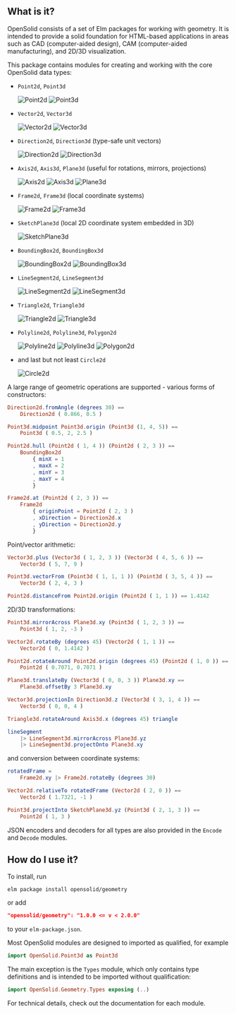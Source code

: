 ## What is it?

OpenSolid consists of a set of Elm packages for working with geometry. It is
intended to provide a solid foundation for HTML-based applications in areas such
as CAD (computer-aided design), CAM (computer-aided manufacturing), and 2D/3D
visualization.

This package contains modules for creating and working with the core OpenSolid
data types:

  - `Point2d`, `Point3d`

    ![Point2d](https://opensolid.github.io/images/geometry/icons/point2d.svg)
    ![Point3d](https://opensolid.github.io/images/geometry/icons/point3d.svg)

  - `Vector2d`, `Vector3d`

    ![Vector2d](https://opensolid.github.io/images/geometry/icons/vector2d.svg)
    ![Vector3d](https://opensolid.github.io/images/geometry/icons/vector3d.svg)

  - `Direction2d`, `Direction3d` (type-safe unit vectors)

    ![Direction2d](https://opensolid.github.io/images/geometry/icons/direction2d.svg)
    ![Direction3d](https://opensolid.github.io/images/geometry/icons/direction3d.svg)

  - `Axis2d`, `Axis3d`, `Plane3d` (useful for rotations, mirrors, projections)

    ![Axis2d](https://opensolid.github.io/images/geometry/icons/axis2d.svg)
    ![Axis3d](https://opensolid.github.io/images/geometry/icons/axis3d.svg)
    ![Plane3d](https://opensolid.github.io/images/geometry/icons/plane3d.svg)

  - `Frame2d`, `Frame3d` (local coordinate systems)

    ![Frame2d](https://opensolid.github.io/images/geometry/icons/frame2d.svg)
    ![Frame3d](https://opensolid.github.io/images/geometry/icons/frame3d.svg)

  - `SketchPlane3d` (local 2D coordinate system embedded in 3D)

    ![SketchPlane3d](https://opensolid.github.io/images/geometry/icons/sketchPlane3d.svg)

  - `BoundingBox2d`, `BoundingBox3d`

    ![BoundingBox2d](https://opensolid.github.io/images/geometry/icons/boundingBox2d.svg)
    ![BoundingBox3d](https://opensolid.github.io/images/geometry/icons/boundingBox3d.svg)

  - `LineSegment2d`, `LineSegment3d`

    ![LineSegment2d](https://opensolid.github.io/images/geometry/icons/lineSegment2d.svg)
    ![LineSegment3d](https://opensolid.github.io/images/geometry/icons/lineSegment3d.svg)

  - `Triangle2d`, `Triangle3d`

    ![Triangle2d](https://opensolid.github.io/images/geometry/icons/triangle2d.svg)
    ![Triangle3d](https://opensolid.github.io/images/geometry/icons/triangle3d.svg)

  - `Polyline2d`, `Polyline3d`, `Polygon2d`

    ![Polyline2d](https://opensolid.github.io/images/geometry/icons/polyline2d.svg)
    ![Polyline3d](https://opensolid.github.io/images/geometry/icons/polyline3d.svg)
    ![Polygon2d](https://opensolid.github.io/images/geometry/icons/polygon2d.svg)

  - and last but not least `Circle2d`

    ![Circle2d](https://opensolid.github.io/images/geometry/icons/circle2d.svg)

A large range of geometric operations are supported - various forms of
constructors:

```elm
Direction2d.fromAngle (degrees 30) ==
    Direction2d ( 0.866, 0.5 )

Point3d.midpoint Point3d.origin (Point3d (1, 4, 5)) ==
    Point3d ( 0.5, 2, 2.5 )

Point2d.hull (Point2d ( 1, 4 )) (Point2d ( 2, 3 )) ==
    BoundingBox2d
        { minX = 1
        , maxX = 2
        , minY = 3
        , maxY = 4
        }

Frame2d.at (Point2d ( 2, 3 )) ==
    Frame2d
        { originPoint = Point2d ( 2, 3 )
        , xDirection = Direction2d.x
        , yDirection = Direction2d.y
        }
```

Point/vector arithmetic:

```elm
Vector3d.plus (Vector3d ( 1, 2, 3 )) (Vector3d ( 4, 5, 6 )) ==
    Vector3d ( 5, 7, 9 )

Point3d.vectorFrom (Point3d ( 1, 1, 1 )) (Point3d ( 3, 5, 4 )) ==
    Vector3d ( 2, 4, 3 )

Point2d.distanceFrom Point2d.origin (Point2d ( 1, 1 )) == 1.4142
```

2D/3D transformations:

```elm
Point3d.mirrorAcross Plane3d.xy (Point3d ( 1, 2, 3 )) ==
    Point3d ( 1, 2, -3 )

Vector2d.rotateBy (degrees 45) (Vector2d ( 1, 1 )) ==
    Vector2d ( 0, 1.4142 )

Point2d.rotateAround Point2d.origin (degrees 45) (Point2d ( 1, 0 )) ==
    Point2d ( 0.7071, 0.7071 )

Plane3d.translateBy (Vector3d ( 0, 0, 3 )) Plane3d.xy ==
    Plane3d.offsetBy 3 Plane3d.xy

Vector3d.projectionIn Direction3d.z (Vector3d ( 3, 1, 4 )) ==
    Vector3d ( 0, 0, 4 )

Triangle3d.rotateAround Axis3d.x (degrees 45) triangle

lineSegment
    |> LineSegment3d.mirrorAcross Plane3d.yz
    |> LineSegment3d.projectOnto Plane3d.xy
```

and conversion between coordinate systems:

```elm
rotatedFrame =
    Frame2d.xy |> Frame2d.rotateBy (degrees 30)

Vector2d.relativeTo rotatedFrame (Vector2d ( 2, 0 )) ==
    Vector2d ( 1.7321, -1 )

Point3d.projectInto SketchPlane3d.yz (Point3d ( 2, 1, 3 )) ==
    Point2d ( 1, 3 )
```

JSON encoders and decoders for all types are also provided in the `Encode` and
`Decode` modules.

## How do I use it?

To install, run

```
elm package install opensolid/geometry
```

or add

```json
"opensolid/geometry": "1.0.0 <= v < 2.0.0"
```

to your `elm-package.json`.

Most OpenSolid modules are designed to imported as qualified, for example

```elm
import OpenSolid.Point3d as Point3d
```

The main exception is the `Types` module, which only contains type definitions
and is intended to be imported without qualification:

```elm
import OpenSolid.Geometry.Types exposing (..)
```

For technical details, check out the documentation for each module.
